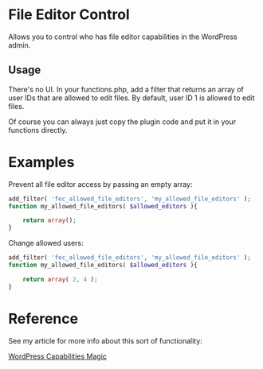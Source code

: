 # File Editor Control

Allows you to control who has file editor capabilities in the WordPress admin.

## Usage
There's no UI. In your functions.php, add a filter that returns an array of user IDs that are allowed to edit files. By default, user ID 1 is allowed to edit files.

Of course you can always just copy the plugin code and put it in your functions directly.

# Examples
Prevent all file editor access by passing an empty array:

```php
add_filter( 'fec_allowed_file_editors', 'my_allowed_file_editors' );
function my_allowed_file_editors( $allowed_editors ){

	return array();
}
```

Change allowed users:

```php
add_filter( 'fec_allowed_file_editors', 'my_allowed_file_editors' );
function my_allowed_file_editors( $allowed_editors ){

	return array( 2, 4 );
}
```

# Reference
See my article for more info about this sort of functionality:

[WordPress Capabilities Magic](http://mannieschumpert.com/blog/wordpress-capabilities-magic-with-map_meta_cap/)
